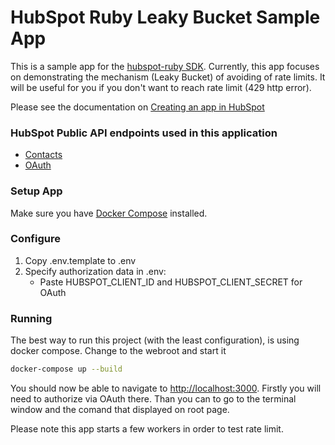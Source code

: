 # HubSpot Ruby Leaky Bucket Sample App

This is a sample app for the [hubspot-ruby SDK](../../../../). Currently, this app focuses on demonstrating the mechanism (Leaky Bucket) of avoiding of rate limits. It will be useful for you if you don't want to reach rate limit (429 http error).

Please see the documentation on [Creating an app in HubSpot](https://developers.hubspot.com/docs-beta/creating-an-app)

### HubSpot Public API endpoints used in this application

  - [Contacts](https://developers.hubspot.com/docs-beta/crm/contacts)
  - [OAuth](https://developers.hubspot.com/docs-beta/working-with-oauth)

### Setup App

Make sure you have [Docker Compose](https://docs.docker.com/compose/) installed.

### Configure

1. Copy .env.template to .env
2. Specify authorization data in .env:
    - Paste HUBSPOT_CLIENT_ID and HUBSPOT_CLIENT_SECRET for OAuth

### Running

The best way to run this project (with the least configuration), is using docker compose.  Change to the webroot and start it

```bash
docker-compose up --build
```
You should now be able to navigate to [http://localhost:3000](http://localhost:3000).
Firstly you will need to authorize via OAuth there.
Than you can to go to the terminal window and the comand that displayed on root page.

Please note this app starts a few workers in order to test rate limit.